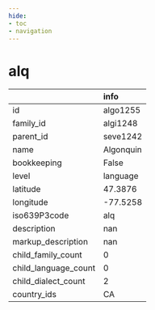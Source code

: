```yaml
---
hide:
- toc
- navigation
---
```

# alq
|                      | info      |
|:---------------------|:----------|
| id                   | algo1255  |
| family_id            | algi1248  |
| parent_id            | seve1242  |
| name                 | Algonquin |
| bookkeeping          | False     |
| level                | language  |
| latitude             | 47.3876   |
| longitude            | -77.5258  |
| iso639P3code         | alq       |
| description          | nan       |
| markup_description   | nan       |
| child_family_count   | 0         |
| child_language_count | 0         |
| child_dialect_count  | 2         |
| country_ids          | CA        |